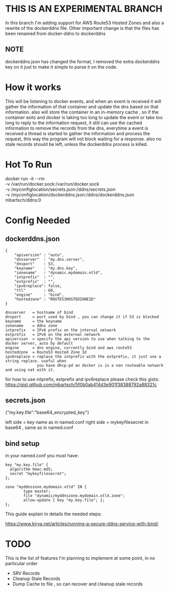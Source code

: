 # THIS IS AN EXPERIMENTAL BRANCH
In this branch I'm adding support for AWS Route53 Hosted Zones and also
a rewrite of the dockerddns file. 
Other important change is that the files has been renamed from 
docker-ddns to dockerddns

## NOTE
dockerddns.json has changed the format, I removed the extra dockerddns key on it
just to make it simple to parse it on the code.

# How it works
This will be listening to docker events, and when an event is received it will
gather the information of that container and update the dns based on that 
information. also will store the container in an in-memory cache , so if the
container exits and docker is taking too long to update the event or take too
long to reply to the information request, it still can use the cached information
to remove the records from the dns, everytime a event is received a thread is
started to gather the information and process the request, this way the program
will not block waiting for a response.
also no stale records should be left, unless the dockerddns process is killed. 

# Hot To Run
docker run -it --rm \
	-v /var/run/docker.sock:/var/run/docker.sock \
	-v /myconfiglocation/secrets.json:/ddns/secrets.json \
	-v /myconfiglocation/dockerddns.json:/ddns/dockerddns.json \
	 mbartsch/ddns:0

# Config Needed

## dockerddns.json
```
{
    "apiversion" : "auto",
    "dnsserver"  : "my.dns.server",
    "dnsport"    : 53,
    "keyname"    : "my.dns.key",
    "zonename"   : "dynamic.mydomain.ntld",
    "intprefix"  : "",
    "extprefix"  : "",
    "ipv6replace": false,
    "ttl"        : 60,
    "engine"     : "bind",
    "hostedzone" : "ROUTE53HOSTEDZONEID"
}

dnsserver   = hostname of bind
dnsport     = port used by bind , you can change it if 53 is blocked
keyname     = the keyname
zonename    = ddns zone
intprefix   = IPv6 prefix on the internal network
extprefix   = IPv6 on the external network
apiversion  = specify the api version to use when talking to the docker server, auto by default
engine      = dns engine, currently bind and aws route53
hostedzone  = Route53 Hosted Zone Id
ipv6replace = replace the intprefix with the extprefix, it just use a string replace. useful when
              you have dhcp-pd an docker is in a non routeable network and using nat with it.
```
for how to use intprefix, extprefix and ipv6replace please check this gists:
https://gist.github.com/mbartsch/5f0b0ab414d3e901f38388792a88321c


## secrets.json


{"my.key.file":"base64_encrypted_key"}

left side  = key name as in named.conf
right side = mykeyfilesecret in base64 , same as in named.conf

## bind setup
in your named.conf you must have:

```
key "my.key.file" {
  algorithm hmac-md5;
  secret "mykeyfilesecret";
};

zone "myddnszone.mydomain.xtld" IN {
        type master;
        file "dynamic/myddnszone.mydomain.xtld.zone";
        allow-update { key "my.key.file"; };
};
```


This guide explain in details the needed steps:

https://www.kirya.net/articles/running-a-secure-ddns-service-with-bind/

# TODO
This is the list of features I'm planning to implement at some point, in no particular order
   * SRV Records
   * Cleanup Stale Records
   * Dump Cache to file , so can recover and cleanup stale records
